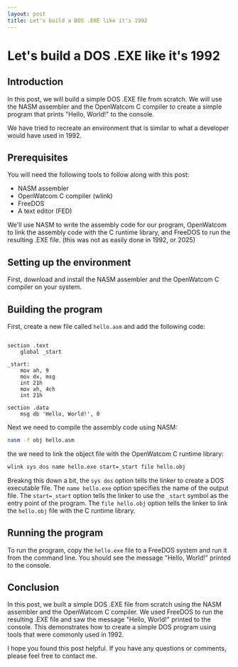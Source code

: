 ```yaml
---
layout: post
title: Let's build a DOS .EXE like it's 1992
---
```


# Let's build a DOS .EXE like it's 1992

## Introduction

In this post, we will build a simple DOS .EXE file from scratch. We will use 
the NASM assembler and the OpenWatcom C compiler to create a simple program 
that prints "Hello, World!" to the console.

We have tried to recreate an environment that is similar to what a developer
would have used in 1992. 

## Prerequisites

You will need the following tools to follow along with this post:

- NASM assembler
- OpenWatcom C compiler (wlink)
- FreeDOS
- A text editor (FED)

We'll use NASM to write the assembly code for our program, OpenWatcom to link 
the assembly code with the C runtime library, and FreeDOS to run the resulting
.EXE file. (this was not as easily done in 1992, or 2025) 

## Setting up the environment

First, download and install the NASM assembler and the OpenWatcom C compiler
on your system. 

## Building the program

First, create a new file called `hello.asm` and add the following code:

```assembly

section .text
    global _start

_start:
    mov ah, 9
    mov dx, msg
    int 21h
    mov ah, 4ch
    int 21h

section .data
    msg db 'Hello, World!', 0

```

Next we need to compile the assembly code using NASM:

```bash
nasm -f obj hello.asm
```

the we need to link the object file with the OpenWatcom C runtime library:

```bash
wlink sys dos name hello.exe start=_start file hello.obj
```

Breakng this down a bit, the `sys dos` option tells the linker to create a
DOS executable file. The `name hello.exe` option specifies the name of the
output file. The `start=_start` option tells the linker to use the `_start`
symbol as the entry point of the program. The `file hello.obj` option tells
the linker to link the `hello.obj` file with the C runtime library.

## Running the program

To run the program, copy the `hello.exe` file to a FreeDOS system and run it
from the command line. You should see the message "Hello, World!" printed to
the console.

## Conclusion

In this post, we built a simple DOS .EXE file from scratch using the NASM
assembler and the OpenWatcom C compiler. We used FreeDOS to run the resulting
.EXE file and saw the message "Hello, World!" printed to the console. This
demonstrates how to create a simple DOS program using tools that were commonly
used in 1992.

I hope you found this post helpful. If you have any questions or comments,
please feel free to contact me.
